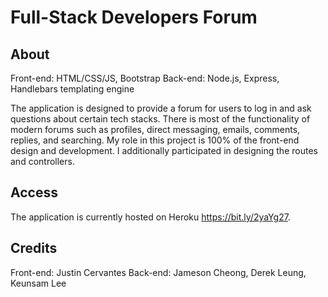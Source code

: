 # Full-Stack Developers Forum

## About
Front-end: HTML/CSS/JS, Bootstrap
Back-end: Node.js, Express, Handlebars templating engine

The application is designed to provide a forum for users to log in and ask questions about certain tech stacks. There is most of the functionality of modern forums such as profiles, direct messaging, emails, comments, replies, and searching. My role in this project is 100% of the front-end design and development. I additionally participated in designing the routes and controllers.

## Access
The application is currently hosted on Heroku https://bit.ly/2yaYg27.

## Credits
Front-end: Justin Cervantes
Back-end: Jameson Cheong, Derek Leung, Keunsam Lee
